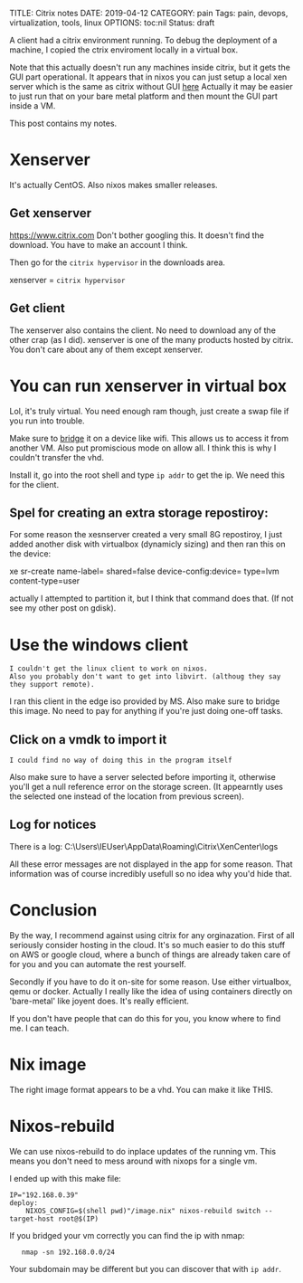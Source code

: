 TITLE: Citrix notes
DATE: 2019-04-12
CATEGORY: pain
Tags: pain, devops, virtualization, tools, linux
OPTIONS: toc:nil
Status: draft

A client had a citrix environment running.
To debug the deployment of a machine, I copied the ctrix enviroment locally
in a virtual box.

Note that this actually doesn't run any machines inside citrix, but it gets the GUI part operational.
It appears that in nixos you can just setup a local xen server which is the same as citrix
without GUI [here](https://github.com/NixOS/nixpkgs/blob/master/nixos/modules/virtualisation/xen-dom0.nix)
Actually it may be easier to just run that on your bare metal platform and then
mount the GUI part inside a VM.

This post contains my notes.

# Xenserver
It's actually CentOS.
Also nixos makes smaller releases.

## Get xenserver
https://www.citrix.com
Don't bother googling this. It doesn't find the download.
You have to make an account I think.

Then go for the `citrix hypervisor` in the downloads area.

xenserver = `citrix hypervisor`

## Get client
The xenserver also contains the client.
No need to download any of the other crap (as I did).
xenserver is one of the many products hosted by citrix.
You don't care about any of them except xenserver.

# You can run xenserver in virtual box
   Lol, it's truly virtual.
   You need enough ram though, just create a swap file if you run into trouble.
   
   Make sure to [bridge](https://superuser.com/questions/227505/what-is-the-difference-between-nat-bridged-host-only-networking)
   it on a device like wifi.
   This allows us to access it from another VM.
   Also put promiscious mode on allow all. I think this is why I couldn't transfer the vhd.
   
   Install it, go into the root shell and type `ip addr` to get the ip.
   We need this for the client.

## Spel for creating an extra storage repostiroy:
   For some reason the xesnserver created a very small 8G repostiroy,
   I just added another disk with virtualbox (dynamicly sizing) and then
   ran this on the device:

xe sr-create name-label=<Storage ID> shared=false device-config:device=<Path of the Storage device> type=lvm content-type=user

   actually I attempted to partition it, but I think that command does that.
   (If not see my other post on gdisk).

# Use the windows client
	I couldn't get the linux client to work on nixos.
	Also you probably don't want to get into libvirt. (althoug they say they support remote).
   
   I ran this client in the edge iso provided by MS.
   Also make sure to bridge this image.
   No need to pay for anything if you're just doing one-off tasks.

## Click on a vmdk to import it
    I could find no way of doing this in the program itself

Also make sure to have a server selected before importing it,
otherwise you'll get a null reference error on the storage screen.
(It appearntly uses the selected one instead of the location from previous screen).
## Log for notices
  There is a log:
C:\Users\IEUser\AppData\Roaming\Citrix\XenCenter\logs

All these error messages are not displayed in the app
for some reason.
That information was of course incredibly usefull
so no idea why you'd hide that.


# Conclusion
  By the way, I recommend against using citrix for any orginazation.
  First of all seriously consider hosting in the cloud.
  It's so much easier to do this stuff on AWS or google cloud, where a bunch of things
  are already taken care of for you and you can automate the rest yourself.
  
  Secondly if you have to do it on-site for some reason.
  Use either virtualbox, qemu or docker.
  Actually I really like the idea of using containers directly on 'bare-metal'
  like joyent does. It's really efficient.
  
  If you don't have people that can do this for you, you know where to find me.
  I can teach.

# Nix image

The right image format appears to be a vhd.
You can make it like THIS.

# Nixos-rebuild

We can use nixos-rebuild to do inplace updates of the running vm.
This means you don't need to mess around with nixops for a single vm.

I ended up with this make file:
```shell
IP="192.168.0.39"
deploy: 
	NIXOS_CONFIG=$(shell pwd)"/image.nix" nixos-rebuild switch --target-host root@$(IP)
```

If you bridged your vm correctly you can find the ip with nmap:
```shell
   nmap -sn 192.168.0.0/24 
```
Your subdomain may be different but you can discover that with `ip addr`.
